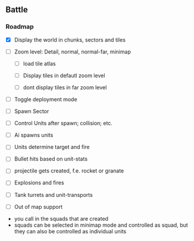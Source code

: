 ## Battle

### Roadmap

- [x] Display the world in chunks, sectors and tiles
- [ ] Zoom level: Detail, normal, normal-far, minimap
  - [ ] load tile atlas 
  - [ ] Display tiles in defautl zoom level
  - [ ] dont display tiles in far zoom level


- [ ] Toggle deployment mode
- [ ] Spawn Sector
- [ ] Control Units after spawn; collision; etc.
- [ ] Ai spawns units
- [ ] Units determine target and fire
- [ ] Bullet hits based on unit-stats 
- [ ] projectile gets created, f.e. rocket or granate
- [ ] Explosions and fires
- [ ] Tank turrets and unit-transports
- [ ] Out of map support  


- you call in the squads that are created
- squads can be selected in minimap mode and controlled 
  as squad, but they can also be controlled as individual units


